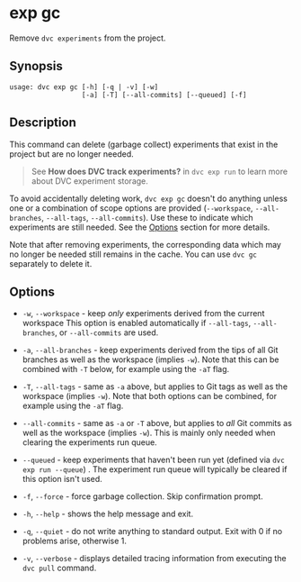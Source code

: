 # exp gc

Remove `dvc experiments` from the <abbr>project</abbr>.

## Synopsis

```usage
usage: dvc exp gc [-h] [-q | -v] [-w]
                  [-a] [-T] [--all-commits] [--queued] [-f]
```

## Description

This command can delete (garbage collect) experiments that exist in the project
but are no longer needed.

> See **How does DVC track experiments?** in `dvc exp run` to learn more about
> DVC experiment storage.

To avoid accidentally deleting work, `dvc exp gc` doesn't do anything unless one
or a combination of scope options are provided (`--workspace`, `--all-branches`,
`--all-tags`, `--all-commits`). Use these to indicate which experiments are
still needed. See the [Options](#options) section for more details.

Note that after removing experiments, the corresponding data which may no longer
be needed still remains in the <abbr>cache</abbr>. You can use `dvc gc`
separately to delete it.

## Options

- `-w`, `--workspace` - keep _only_ experiments derived from the current
  workspace This option is enabled automatically if `--all-tags`,
  `--all-branches`, or `--all-commits` are used.

- `-a`, `--all-branches` - keep experiments derived from the tips of all Git
  branches as well as the workspace (implies `-w`). Note that this can be
  combined with `-T` below, for example using the `-aT` flag.

- `-T`, `--all-tags` - same as `-a` above, but applies to Git tags as well as
  the workspace (implies `-w`). Note that both options can be combined, for
  example using the `-aT` flag.

- `--all-commits` - same as `-a` or `-T` above, but applies to _all_ Git commits
  as well as the workspace (implies `-w`). This is mainly only needed when
  clearing the experiments run queue.

- `--queued` - keep experiments that haven't been run yet (defined via
  `dvc exp run --queue`) . The experiment run queue will typically be cleared if
  this option isn't used.

- `-f`, `--force` - force garbage collection. Skip confirmation prompt.

- `-h`, `--help` - shows the help message and exit.

- `-q`, `--quiet` - do not write anything to standard output. Exit with 0 if no
  problems arise, otherwise 1.

- `-v`, `--verbose` - displays detailed tracing information from executing the
  `dvc pull` command.
